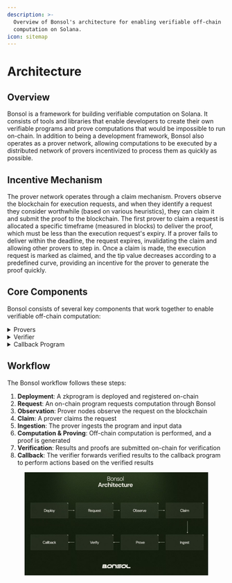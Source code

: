 ```yaml
---
description: >-
  Overview of Bonsol's architecture for enabling verifiable off-chain
  computation on Solana.
icon: sitemap
---
```


# Architecture

## Overview

Bonsol is a framework for building verifiable computation on Solana. It consists of tools and libraries that enable developers to create their own verifiable programs and prove computations that would be impossible to run on-chain. In addition to being a development framework, Bonsol also operates as a prover network, allowing computations to be executed by a distributed network of provers incentivized to process them as quickly as possible.

## Incentive Mechanism

The prover network operates through a claim mechanism. Provers observe the blockchain for execution requests, and when they identify a request they consider worthwhile (based on various heuristics), they can claim it and submit the proof to the blockchain. The first prover to claim a request is allocated a specific timeframe (measured in blocks) to deliver the proof, which must be less than the execution request's expiry. If a prover fails to deliver within the deadline, the request expires, invalidating the claim and allowing other provers to step in. Once a claim is made, the execution request is marked as claimed, and the tip value decreases according to a predefined curve, providing an incentive for the prover to generate the proof quickly.

## Core Components

Bonsol consists of several key components that work together to enable verifiable off-chain computation:

<details>

<summary>Provers</summary>

Provers are nodes that form the Bonsol network. They monitor transactions submitted to the Bonsol program on-chain, decide whether to claim execution requests, and submit proofs back to the verifier. The prover component is responsible for:

* Observing the blockchain for computation requests
* Ingesting the required data
* Performing off-chain computations
* Generating cryptographic proofs of those computations
* Submitting results and proofs back to the blockchain

</details>

<details>

<summary>Verifier</summary>

The verifier runs as a program on Solana and is responsible for:

* Verifying the cryptographic proofs submitted by provers
* Validating the integrity of the computation results
* Forwarding the validated output to the callback program

</details>

<details>

<summary>Callback Program</summary>

The callback program is developed by the application developer and receives output from the verifier. It can perform any desired actions with the verified results, such as:

* Updating on-chain state based on verified computation results
* Triggering additional on-chain processes
* Emitting events for off-chain systems to observe

</details>

## Workflow

The Bonsol workflow follows these steps:

1. **Deployment**: A zkprogram is deployed and registered on-chain
2. **Request**: An on-chain program requests computation through Bonsol
3. **Observation**: Prover nodes observe the request on the blockchain
4. **Claim**: A prover claims the request
5. **Ingestion**: The prover ingests the program and input data
6. **Computation & Proving**: Off-chain computation is performed, and a proof is generated
7. **Verification**: Results and proofs are submitted on-chain for verification
8. **Callback**: The verifier forwards verified results to the callback program to perform actions based on the verified results

<figure><img src="../.gitbook/assets/architecture.jpg" alt=""><figcaption></figcaption></figure>
